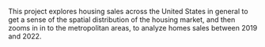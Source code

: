 
This project explores housing sales across the United States in general to get a sense of the spatial distribution of the housing market, and then zooms in in to the metropolitan areas, to analyze homes sales between 2019 and 2022.  
